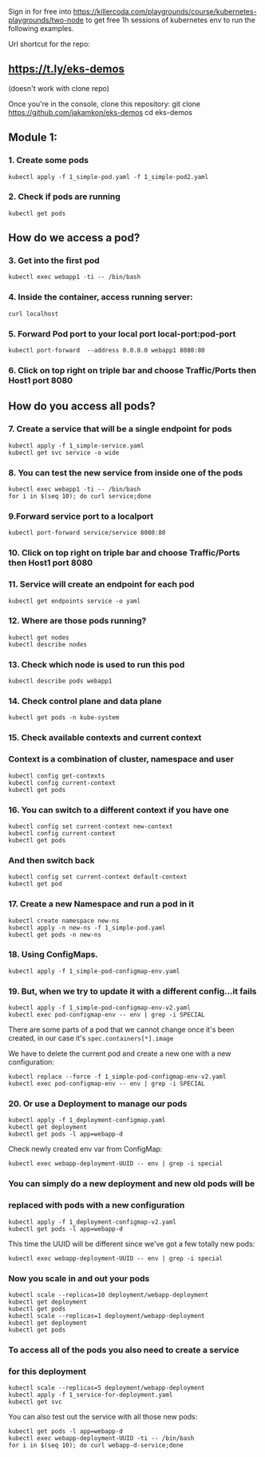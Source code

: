 Sign in for free into 
https://killercoda.com/playgrounds/course/kubernetes-playgrounds/two-node
to get free 1h sessions of kubernetes env to run the following examples.

Url shortcut for the repo:
## https://t.ly/eks-demos
(doesn't work with clone repo)

Once you're in the console, clone this repository:
git clone https://github.com/jakamkon/eks-demos
cd eks-demos

## Module 1:
### 1. Create some pods
    kubectl apply -f 1_simple-pod.yaml -f 1_simple-pod2.yaml

### 2. Check if pods are running
    kubectl get pods

## How do we access a pod?

### 3. Get into the first pod
    kubectl exec webapp1 -ti -- /bin/bash

### 4. Inside the container, access running server:
    curl localhost

### 5. Forward Pod port to your local port local-port:pod-port
    kubectl port-forward  --address 0.0.0.0 webapp1 8080:80
### 6. Click on top right on triple bar and choose Traffic/Ports then Host1 port 8080

## How do you access all pods?
### 7. Create a service that will be a single endpoint for pods
    kubectl apply -f 1_simple-service.yaml
    kubectl get svc service -o wide

### 8. You can test the new service from inside one of the pods
    kubectl exec webapp1 -ti -- /bin/bash
    for i in $(seq 10); do curl service;done

### 9.Forward service port to a localport
    kubectl port-forward service/service 8080:80
### 10. Click on top right on triple bar and choose Traffic/Ports then Host1 port 8080

### 11. Service will create an endpoint for each pod
    kubectl get endpoints service -o yaml

### 12. Where are those pods running?
    kubectl get nodes
    kubectl describe nodes

### 13. Check which node is used to run this pod
    kubectl describe pods webapp1

### 14. Check control plane and data plane
    kubectl get pods -n kube-system

### 15. Check available contexts and current context
### Context is a combination of cluster, namespace and user
    kubectl config get-contexts
    kubectl config current-context
    kubectl get pods

### 16. You can switch to a different context if you have one
    kubectl config set current-context new-context
    kubectl config current-context
    kubectl get pods

### And then switch back
    kubectl config set current-context default-context
    kubectl get pod

### 17. Create a new Namespace and run a pod in it
    kubectl create namespace new-ns
    kubectl apply -n new-ns -f 1_simple-pod.yaml
    kubectl get pods -n new-ns 

### 18. Using ConfigMaps.
    kubectl apply -f 1_simple-pod-configmap-env.yaml

### 19. But, when we try to update it with a different config...it fails
    kubectl apply -f 1_simple-pod-configmap-env-v2.yaml
    kubectl exec pod-configmap-env -- env | grep -i SPECIAL

There are some parts of a pod that we cannot change once it's been created, in our case it's `spec.containers[*].image`

We have to delete the current pod and create a new one with a new 
configuration:

    kubectl replace --force -f 1_simple-pod-configmap-env-v2.yaml
    kubectl exec pod-configmap-env -- env | grep -i SPECIAL

### 20. Or use a Deployment to manage our pods
    kubectl apply -f 1_deployment-configmap.yaml
    kubectl get deployment 
    kubectl get pods -l app=webapp-d

Check newly created env var from ConfigMap:

    kubectl exec webapp-deployment-UUID -- env | grep -i special

### You can simply do a new deployment and new old pods will be
### replaced with pods with a new configuration
    kubectl apply -f 1_deployment-configmap-v2.yaml
    kubectl get pods -l app=webapp-d

This time the UUID will be different since we've got a few totally new pods:

    kubectl exec webapp-deployment-UUID -- env | grep -i special

### Now you scale in and out your pods
    kubectl scale --replicas=10 deployment/webapp-deployment
    kubectl get deployment
    kubectl get pods
    kubectl scale --replicas=1 deployment/webapp-deployment
    kubectl get deployment
    kubectl get pods

### To access all of the pods you also need to create a service
### for this deployment
    kubectl scale --replicas=5 deployment/webapp-deployment
    kubectl apply -f 1_service-for-deployment.yaml
    kubectl get svc

You can also test out the service with all those new pods:

    kubectl get pods -l app=webapp-d
    kubectl exec webapp-deployment-UUID -ti -- /bin/bash
    for i in $(seq 10); do curl webapp-d-service;done













